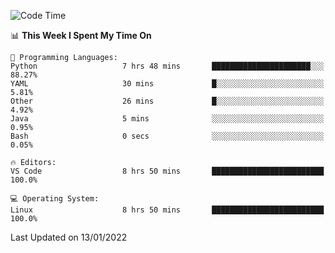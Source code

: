 <!--START_SECTION:waka-->
![Code Time](http://img.shields.io/badge/Code%20Time-837%20hrs%2042%20mins-blue)

📊 **This Week I Spent My Time On** 

```text
💬 Programming Languages: 
Python                   7 hrs 48 mins       ██████████████████████░░░   88.27% 
YAML                     30 mins             █░░░░░░░░░░░░░░░░░░░░░░░░   5.81% 
Other                    26 mins             █░░░░░░░░░░░░░░░░░░░░░░░░   4.92% 
Java                     5 mins              ░░░░░░░░░░░░░░░░░░░░░░░░░   0.95% 
Bash                     0 secs              ░░░░░░░░░░░░░░░░░░░░░░░░░   0.05%

🔥 Editors: 
VS Code                  8 hrs 50 mins       █████████████████████████   100.0%

💻 Operating System: 
Linux                    8 hrs 50 mins       █████████████████████████   100.0%

```


 Last Updated on 13/01/2022
<!--END_SECTION:waka-->
